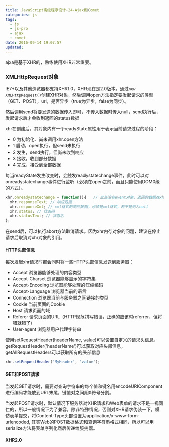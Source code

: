 ```yaml
---
title: JavaScript高级程序设计-24-Ajax和Comet
categories: js
tags:
  - js
  - js-pro
  - ajax
  - comet
date: 2016-09-14 19:07:57
updated:
---
```


ajxa是基于XHR的，熟练使用XHR非常重要。

### XMLHttpRequest对象
IE7+以及其他浏览器都支持XHR1.0，XHR现在是2.0版本。通过`new XMLHttpRequest()`创建XHR对象，然后调用open方法指定要发起请求的类型（GET、POST），url，是否异步（true为异步，false为同步）。

然后调用send将要发送的数据传入即可，不传入数据时传入null，send执行后，发起请求后才会收到返回的status数据

xhr在创建后，其对象内有一个readyState属性用于表示当前请求过程的阶段：
- 0 为初始化、尚未调用xhr.open方法
- 1 启动，open执行，但send未执行
- 2 发生，send执行，但尚未收到响应
- 3 接收，收到部分数据
- 4 完成，接受到全部数据

每当readyState发生改变时，会触发readystatechange事件，此时可以对onreadystatechange事件进行监听（必须在open之前，而且只能使用DOM0级的方式）。
```js
xhr.onreadystatechange = function(){   // 此处没有event对象，返回的数据在xhr对象中
  xhr.responseText; // 响应数据
  xhr.responseXml; // xml格式的响应数据，必须是xml格式，若不是则为null
  xhr.status; // 状态码
  xhr.statusText; // 状态名
};
```

在send后，可以执行abort方法取消请求。因为xhr内存对象的问题，建议在停止请求后取消对xhr对象的引用。


#### HTTP头部信息
每次发起xhr请求时都会同时将一些HTTP头部信息发送到服务器：
- Accept 浏览器能够处理的内容类型
- Accept-Charset 浏览器能够显示的字符集
- Accept-Encoding 浏览器能够处理的压缩编码
- Accept-Language 浏览器当前的语言
- Connection 浏览器当前与服务器之间链接的类型
- Cookie 当前页面的Cookie
- Host 请求页面的域
- Referer 请求页面的URL（HTTP规范拼写错误，正确的应该时referrer，但将错就错了）
- User-agent 浏览器用户代理字符串

使用setRequestHeader(headerName, value)可以设置自定义的请求头信息。getRequestHeader('headerName')可以获取对应头部信息，getAllRequestHeaders可以获取所有的头部信息
```js
xhr.setRequestHeader('MyHeader', 'value');
```

#### GET和POST请求
当发起GET请求时，需要对查询字符串的每个值和键名用encodeURIComponent进行编码才能放到URL末尾，键值对之间用&符号分割。

当发起POST请求时，默认情况下服务器对XHR请求和Web表单的请求不是一视同仁的，所以一般情况下为了兼容，除非特殊情况，否则对XHR请求伪装一下，模仿表单提交，将Content-Type头部设置为application/x-www-form-urlencoded, 其实Web的POST数据格式和查询字符串格式相同，所以可以用serialize方法将表单序列化然后传递给服务器。

#### XHR2.0

